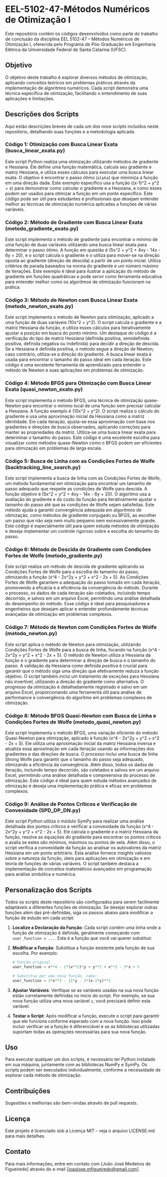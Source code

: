 # EEL-5102-47-Métodos Numéricos de Otimização I

Este repositório contém os códigos desenvolvidos como parte do trabalho de conclusão da disciplina EEL 5102-47 – Métodos Numéricos de Otimização I, oferecida pelo Programa de Pós-Graduação em Engenharia Elétrica da Universidade Federal de Santa Catarina (UFSC).

## Objetivo

O objetivo deste trabalho é explorar diversos métodos de otimização, aplicando conceitos teóricos em problemas práticos através da implementação de algoritmos numéricos. Cada script demonstra uma técnica específica de otimização, facilitando o entendimento de suas aplicações e limitações.

## Descrições dos Scripts

Aqui estão descrições breves de cada um dos nove scripts incluídos neste repositório, detalhando suas funções e a metodologia aplicada.

### Código 1: Otimização com Busca Linear Exata (busca_linear_exata.py)

Este script Python realiza uma otimização utilizando métodos de gradiente e Hessiana. Ele define uma função matemática, calcula seu gradiente e matriz Hessiana, e utiliza esses cálculos para executar uma busca linear exata. O objetivo é encontrar o passo ótimo (`alpha`) que minimiza a função em uma direção dada. Este exemplo específico usa a função \((x-1)^2 + y^2 + x\) para demonstrar como calcular o gradiente e a Hessiana, e como esses podem ser usados para otimizar a função em um ponto específico. Este código pode ser útil para estudantes e profissionais que desejam entender melhor as técnicas de otimização numérica aplicadas a funções de várias variáveis.

### Código 2: Método de Gradiente com Busca Linear Exata (metodo_gradiente_exato.py)

Este script implementa o método de gradiente para encontrar o mínimo de uma função de duas variáveis utilizando uma busca linear exata para determinar o passo ótimo. A função em questão é \(5x^2 + y^2 + 4xy - 14x - 6y + 20\), e o script calcula o gradiente e o utiliza para mover-se na direção oposta ao gradiente (direção de descida) a partir de um ponto inicial. Utiliza critérios de parada baseados na norma do gradiente e um número máximo de iterações. Este exemplo é ideal para ilustrar a aplicação do método de gradiente em funções quadráticas e pode servir como ferramenta educativa para entender melhor como os algoritmos de otimização funcionam na prática.

### Código 3: Método de Newton com Busca Linear Exata (metodo_newton_exato.py)

Este script implementa o método de Newton para otimização, aplicado a uma função de duas variáveis \(10x^2 + y^2\). O script calcula o gradiente e a matriz Hessiana da função, e utiliza esses cálculos para iterativamente ajustar a posição em busca do ponto mínimo. Um destaque do código é a verificação do tipo de matriz Hessiana (definida positiva, semidefinida positiva, definida negativa ou indefinida) para decidir a direção de descida. Se a Hessiana é definida positiva, o método segue a direção de Newton; caso contrário, utiliza-se a direção do gradiente. A busca linear exata é usada para encontrar o tamanho do passo ideal em cada iteração. Este código é uma excelente ferramenta de aprendizado para entender o método de Newton e suas aplicações em problemas de otimização.

### Código 4: Método BFGS para Otimização com Busca Linear Exata (quasi_newton_exato.py)

Este script implementa o método BFGS, uma técnica de otimização quase-Newton para encontrar o mínimo local de uma função sem precisar calcular a Hessiana. A função exemplo é \(10x^2 + y^2\). O script realiza o cálculo do gradiente e usa uma aproximação inicial da Hessiana como a matriz identidade. Em cada iteração, ajusta-se essa aproximação com base nos gradientes e direções de busca observados, aplicando correções para manter as propriedades da matriz. Utiliza-se uma busca linear exata para determinar o tamanho do passo. Este código é uma excelente escolha para visualizar como métodos quase-Newton como o BFGS podem ser eficientes para otimização em problemas de larga escala.

### Código 5: Busca de Linha com as Condições Fortes de Wolfe (backtracking_line_search.py)

Este script implementa a busca de linha com as Condições Fortes de Wolfe, um método fundamental em otimização para encontrar um tamanho de passo adequado que respeite as condições de Wolfe para descida. A função objetivo é \(5x^2 + y^2 + 4xy - 14x - 6y + 20\). O algoritmo usa a avaliação do gradiente e do custo da função para iterativamente ajustar o tamanho do passo até que as condições de Wolfe sejam satisfeitas. Este método ajuda a garantir convergência adequada em algoritmos de otimização, como métodos de gradiente conjugado ou BFGS, ao escolher um passo que não seja nem muito pequeno nem excessivamente grande. Este código é especialmente útil para quem estuda métodos de otimização e deseja implementar um controle rigoroso sobre a escolha do tamanho do passo.

### Código 6: Método de Descida de Gradiente com Condições Fortes de Wolfe (metodo_gradiente.py)

Este script realiza um método de descida de gradiente aplicando as Condições Fortes de Wolfe para a escolha do tamanho do passo, otimizando a função \(x^4 - 2x^2y + y^2 + x^2 - 2x + 5\). As Condições Fortes de Wolfe garantem a adequação do passo tomado em cada iteração, promovendo a eficácia e a eficiência da convergência do método. Durante o processo, os dados de cada iteração são coletados, incluindo tempo decorrido, e salvos em um arquivo Excel, permitindo uma análise detalhada do desempenho do método. Esse código é ideal para pesquisadores e engenheiros que desejam aplicar e entender profundamente técnicas avançadas de otimização em problemas complexos.

### Código 7: Método de Newton com Condições Fortes de Wolfe (metodo_newton.py)

Este script aplica o método de Newton para otimização, utilizando Condições Fortes de Wolfe para a busca de linha, focando na função \(x^4 - 2x^2y + y^2 + x^2 - 2x + 5\). O método de Newton utiliza a Hessiana da função e o gradiente para determinar a direção de busca e o tamanho do passo. A validação da Hessiana como definida positiva é crucial para garantir que o método siga uma direção que efetivamente reduza a função objetivo. O script também inclui um tratamento de exceções para Hessiana não invertível, utilizando a direção do gradiente como alternativa. O progresso da otimização é detalhadamente registrado e salvo em um arquivo Excel, proporcionando uma ferramenta útil para análise de performance e convergência do algoritmo em problemas complexos de otimização.

### Código 8: Método BFGS Quasi-Newton com Busca de Linha e Condições Fortes de Wolfe (metodo_quasi_newton.py)

Este script implementa o método BFGS, uma variação eficiente do método Quasi-Newton para otimização, aplicado à função \(x^4 - 2x^2y + y^2 + x^2 - 2x + 5\). Ele utiliza uma aproximação inicial da matriz Hessiana inversa e atualiza essa aproximação em cada iteração usando as informações dos gradientes e das direções de busca. O processo inclui uma busca de linha Strong Wolfe para garantir que o tamanho do passo seja adequado, otimizando a eficiência da convergência. Além disso, todos os dados de iteração, incluindo tempo decorrido, são coletados e salvos em um arquivo Excel, permitindo uma análise detalhada e compreensiva do processo de otimização. Este código é ideal para quem estuda métodos avançados de otimização e deseja uma implementação prática e eficaz em problemas complexos.

### Código 9: Análise de Pontos Críticos e Verificação de Convexidade (SPD_DP_DN.py)

Este script Python utiliza o módulo SymPy para realizar uma análise detalhada dos pontos críticos e verificar a convexidade da função \(x^4 - 2x^2y + y^2 + x^2 - 2x + 5\). Ele calcula o gradiente e a matriz Hessiana da função, resolve as equações do gradiente para encontrar os pontos críticos e avalia se estes são mínimos, máximos ou pontos de sela. Além disso, o script verifica a convexidade da função ao analisar os autovalores da matriz Hessiana em um ponto arbitrário. Esta análise fornece insights valiosos sobre a natureza da função, úteis para aplicações em otimização e em teoria de funções de várias variáveis. O script também destaca a implementação de conceitos matemáticos avançados em programação para análise simbólica e numérica.

## Personalização dos Scripts

Todos os scripts deste repositório são configurados para serem facilmente adaptáveis a diferentes funções de otimização. Se desejar explorar outras funções além das pré-definidas, siga os passos abaixo para modificar a função de estudo em cada script:

1. **Localize a Declaração da Função**: Cada script contém uma linha onde a função de otimização é definida, geralmente começando com `user_function = ...`. Esta é a função que você vai querer substituir.

2. **Modificar a Função**: Substitua a função existente pela função de sua escolha. Por exemplo:
   ```python
   # Função original
   user_function = x**4 - 2*(x**2)*y + y**2 + x**2 - 2*x + 5

   # Substitua por uma nova função, como:
   user_function = 3*x**2 - 12*y - 2*(x-2*y)**3
   ```

3. **Ajustar Variáveis**: Verifique se as variáveis usadas na sua nova função estão corretamente definidas no início do script. Por exemplo, se sua nova função utiliza uma nova variável `z`, você precisará definir esta variável.

4. **Testar o Script**: Após modificar a função, execute o script para garantir que ele funciona conforme esperado com a nova função. Isso pode incluir verificar se a função é diferenciável e se as bibliotecas utilizadas suportam todas as operações necessárias para sua nova função.
   
## Uso

Para executar qualquer um dos scripts, é necessário ter Python instalado em sua máquina, juntamente com as bibliotecas NumPy e SymPy. Os scripts podem ser executados individualmente, conforme a necessidade de explorar cada método de otimização.

## Contribuições

Sugestões e melhorias são bem-vindas através de pull requests.

## Licença

Este projeto é licenciado sob a Licença MIT - veja o arquivo LICENSE.md para mais detalhes.

## Contato

Para mais informações, entre em contato com [João José Medeiros de Figueiredo] através do e-mail [joaojose.mfigueiredo@gmail.com].

